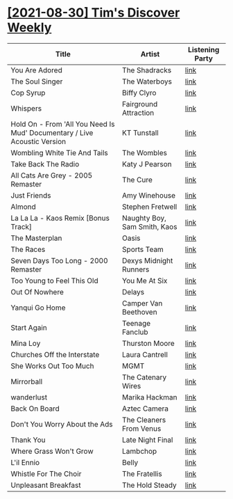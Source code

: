 # [[2021-08-30] Tim's Discover Weekly](https://open.spotify.com/user/zachthehammer/playlist/6uBTkSFlrlKtIbcXTJNfw3)

| Title | Artist | Listening Party |
| --- | --- | --- |
| You Are Adored | The Shadracks | [link](https://timstwitterlisteningparty.com/pages/replay/feed_886.html) |
| The Soul Singer | The Waterboys | [link](https://timstwitterlisteningparty.com/pages/replay/feed_399.html) |
| Cop Syrup | Biffy Clyro | [link](https://timstwitterlisteningparty.com/pages/replay/feed_387.html) |
| Whispers | Fairground Attraction | [link](https://timstwitterlisteningparty.com/pages/replay/feed_616.html) |
| Hold On - From 'All You Need Is Mud' Documentary / Live Acoustic Version | KT Tunstall | [link](https://timstwitterlisteningparty.com/pages/replay/feed_651.html) |
| Wombling White Tie And Tails | The Wombles | [link](https://timstwitterlisteningparty.com/pages/replay/feed_596.html) |
| Take Back The Radio | Katy J Pearson | [link](https://timstwitterlisteningparty.com/pages/replay/feed_535.html) |
| All Cats Are Grey - 2005 Remaster | The Cure | [link](https://timstwitterlisteningparty.com/pages/replay/feed_191.html) |
| Just Friends | Amy Winehouse | [link]() |
| Almond | Stephen Fretwell | [link](https://timstwitterlisteningparty.com/pages/replay/feed_859.html) |
| La La La - Kaos Remix [Bonus Track] | Naughty Boy, Sam Smith, Kaos | [link]() |
| The Masterplan | Oasis | [link](https://timstwitterlisteningparty.com/pages/replay/feed_114.html) |
| The Races | Sports Team | [link](https://timstwitterlisteningparty.com/pages/replay/feed_230.html) |
| Seven Days Too Long - 2000 Remaster | Dexys Midnight Runners | [link](https://timstwitterlisteningparty.com/pages/replay/feed_188.html) |
| Too Young to Feel This Old | You Me At Six | [link](https://timstwitterlisteningparty.com/pages/replay/feed_358.html) |
| Out Of Nowhere | Delays | [link](https://timstwitterlisteningparty.com/pages/replay/feed_874.html) |
| Yanqui Go Home | Camper Van Beethoven | [link](https://timstwitterlisteningparty.com/pages/replay/feed_244.html) |
| Start Again | Teenage Fanclub | [link](https://timstwitterlisteningparty.com/pages/replay/feed_512.html) |
| Mina Loy | Thurston Moore | [link](https://timstwitterlisteningparty.com/pages/replay/feed_293.html) |
| Churches Off the Interstate | Laura Cantrell | [link](https://timstwitterlisteningparty.com/pages/replay/feed_256.html) |
| She Works Out Too Much | MGMT | [link](https://timstwitterlisteningparty.com/pages/replay/feed_508.html) |
| Mirrorball | The Catenary Wires | [link](https://timstwitterlisteningparty.com/pages/replay/feed_821.html) |
| wanderlust | Marika Hackman | [link](https://timstwitterlisteningparty.com/pages/replay/feed_281.html) |
| Back On Board | Aztec Camera | [link](https://timstwitterlisteningparty.com/pages/replay/feed_107.html) |
| Don't You Worry About the Ads | The Cleaners From Venus | [link](https://timstwitterlisteningparty.com/pages/replay/feed_395.html) |
| Thank You | Late Night Final | [link](https://timstwitterlisteningparty.com/pages/replay/feed_575.html) |
| Where Grass Won't Grow | Lambchop | [link](https://timstwitterlisteningparty.com/pages/replay/feed_539.html) |
| L'il Ennio | Belly | [link](https://timstwitterlisteningparty.com/pages/replay/feed_744.html) |
| Whistle For The Choir | The Fratellis | [link](https://timstwitterlisteningparty.com/pages/replay/feed_248.html) |
| Unpleasant Breakfast | The Hold Steady | [link](https://timstwitterlisteningparty.com/pages/replay/feed_725.html) |

